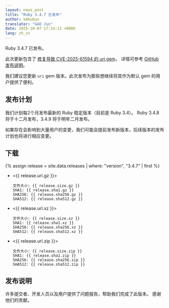 ```yaml
---
layout: news_post
title: "Ruby 3.4.7 已发布"
author: k0kubun
translator: "GAO Jun"
date: 2025-10-07 17:14:11 +0000
lang: zh_cn
---
```


Ruby 3.4.7 已发布。

此次更新包含了 [修复导致 CVE-2025-61594 的 uri gem](/zh_cn/news/2025/10/07/uri-cve-2025-61594/)，
详情可参考 [GitHub 发布说明](https://github.com/ruby/ruby/releases/tag/v3_4_7)。

我们建议您更新 `uri` gem 版本。此次发布为那些想继续将其作为默认 gem 的用户提供了便利。

## 发布计划

我们计划每2个月发布最新的 Ruby 稳定版本（目前是 Ruby 3.4）。
Ruby 3.4.8 将于十二月发布，3.4.9 将于明年二月发布。

如果存在会影响到大量用户的变更，我们可能会提前发布新版本，后续版本的发布计划也将进行相应变更。

## 下载

{% assign release = site.data.releases | where: "version", "3.4.7" | first %}

* <{{ release.url.gz }}>

      文件大小: {{ release.size.gz }}
      SHA1: {{ release.sha1.gz }}
      SHA256: {{ release.sha256.gz }}
      SHA512: {{ release.sha512.gz }}

* <{{ release.url.xz }}>

      文件大小: {{ release.size.xz }}
      SHA1: {{ release.sha1.xz }}
      SHA256: {{ release.sha256.xz }}
      SHA512: {{ release.sha512.xz }}

* <{{ release.url.zip }}>

      文件大小: {{ release.size.zip }}
      SHA1: {{ release.sha1.zip }}
      SHA256: {{ release.sha256.zip }}
      SHA512: {{ release.sha512.zip }}

## 发布说明

许多提交者、开发人员以及用户提供了问题报告，帮助我们完成了此版本。
感谢他们的贡献。
